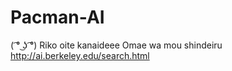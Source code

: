 # Pacman-AI
( ͡° ͜ʖ ͡°)
Riko oite kanaideee
Omae wa mou shindeiru
http://ai.berkeley.edu/search.html
